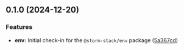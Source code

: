 ## 0.1.0 (2024-12-20)

### Features

- **env:** Initial check-in for the `@storm-stack/env` package ([5a367cd](https://github.com/storm-software/storm-stack/commit/5a367cd))